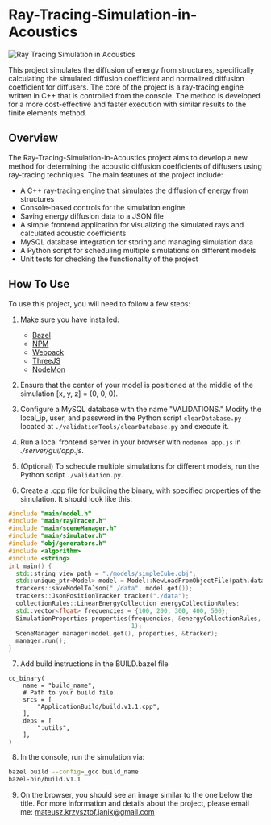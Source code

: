# Ray-Tracing-Simulation-in-Acoustics

![Ray Tracing Simulation in Acoustics](https://i.imgur.com/TXBQoQc.jpg)

This project simulates the diffusion of energy from structures, specifically calculating the simulated diffusion coefficient and normalized diffusion coefficient for diffusers. The core of the project is a ray-tracing engine written in C++ that is controlled from the console. The method is developed for a more cost-effective and faster execution with similar results to the finite elements method.

## Overview

The Ray-Tracing-Simulation-in-Acoustics project aims to develop a new method for determining the acoustic diffusion coefficients of diffusers using ray-tracing techniques. The main features of the project include:

- A C++ ray-tracing engine that simulates the diffusion of energy from structures
- Console-based controls for the simulation engine
- Saving energy diffusion data to a JSON file
- A simple frontend application for visualizing the simulated rays and calculated acoustic coefficients
- MySQL database integration for storing and managing simulation data
- A Python script for scheduling multiple simulations on different models
- Unit tests for checking the functionality of the project

## How To Use

To use this project, you will need to follow a few steps:

1. Make sure you have installed:
   - [Bazel](https://bazel.build/)
   - [NPM](https://www.npmjs.com/)
   - [Webpack](https://webpack.js.org/)
   - [ThreeJS](https://threejs.org/)
   - [NodeMon](https://www.npmjs.com/package/nodemon)

2. Ensure that the center of your model is positioned at the middle of the simulation [x, y, z] = (0, 0, 0).

3. Configure a MySQL database with the name "VALIDATIONS." Modify the local_ip, user, and password in the Python script `clearDatabase.py` located at `./validationTools/clearDatabase.py` and execute it.

4. Run a local frontend server in your browser with `nodemon app.js` in *./server/gui/app.js*.

5. (Optional) To schedule multiple simulations for different models, run the Python script `./validation.py`.

6. Create a .cpp file for building the binary, with specified properties of the simulation. It should look like this:

```cpp
#include "main/model.h"
#include "main/rayTracer.h"
#include "main/sceneManager.h"
#include "main/simulator.h"
#include "obj/generators.h"
#include <algorithm>
#include <string>
int main() {
  std::string_view path = "./models/simpleCube.obj";
  std::unique_ptr<Model> model = Model::NewLoadFromObjectFile(path.data());
  trackers::saveModelToJson("./data", model.get());
  trackers::JsonPositionTracker tracker("./data");
  collectionRules::LinearEnergyCollection energyCollectionRules;
  std::vector<float> frequencies = {100, 200, 300, 400, 500};
  SimulationProperties properties(frequencies, &energyCollectionRules, 500, 37,
                                  1);
  SceneManager manager(model.get(), properties, &tracker);
  manager.run();
}
```
7. Add build instructions in the BUILD.bazel file
```bazel
cc_binary(
    name = "build_name",
    # Path to your build file
    srcs = [
        "ApplicationBuild/build.v1.1.cpp",
    ],
    deps = [
        ":utils",
    ],
)
```
8. In the console, run the simulation via:
```bash
bazel build --config=_gcc build_name
bazel-bin/build.v1.1
```
9. On the browser, you should see an image similar to the one below the title.
For more information and details about the project, please email me: 
mateusz.krzysztof.janik@gmail.com
